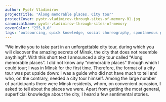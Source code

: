 ```yaml
---
author: Pyotr Vladimirov
projectTitle: "Along memorable places. City tour"
projectCover: pyotr-vladimirov-through-sites-of-memory-01.jpg
canonicalName: pyotr-vladimirov-through-sites-of-memory
coverColor: "255,0,0"
tags: "outsourcing, quick knowledge, social choreography, spontaneous grassroots alternative, exploitation of hidden motivation, psychodata, contingency, joy acceleration, national academy of sciences as witch, places of transparency, protocols of self-organisation, tongue and teeth of creativity, exclusion of non-perspective pedestrians, coincidance"
---
```


“We invite you to take part in an unforgettable city tour, during which you will discover the amazing secrets of Minsk, the city that does not resemble anything!”.
With this short text I announced a city tour called “Along memorable places”.
I did not know any “memorable places” through which I could tour; I was in Minsk for the first time. Therefore, the format of a city tour was put upside down: I was a guide who did not have much to tell and who, on the contrary, needed a city tour himself. Among the large number of participants there were Minsk residents, whom, on convenient occasion, I asked to tell about the places we were. Apart from getting the most general, superficial knowledge about the city, I heard a few sentimental stories.
